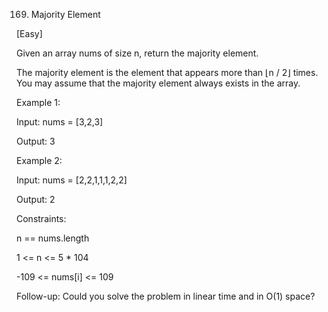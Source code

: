 169. Majority Element

[Easy]

Given an array nums of size n, return the majority element.

The majority element is the element that appears more than ⌊n / 2⌋ times. You may assume that the majority element always exists in the array.

 
Example 1:

Input: nums = [3,2,3]

Output: 3

Example 2:

Input: nums = [2,2,1,1,1,2,2]

Output: 2
 

Constraints:

n == nums.length

1 <= n <= 5 * 104

-109 <= nums[i] <= 109
 

Follow-up: Could you solve the problem in linear time and in O(1) space?